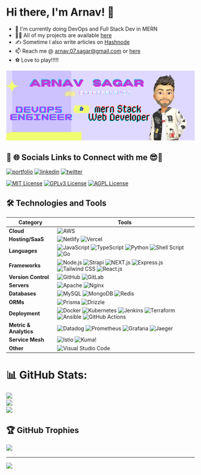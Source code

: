 # Hi there, I'm Arnav! 👋

- 🌱 I'm currently doing DevOps and Full Stack Dev in MERN 
- 👨‍💻 All of my projects are available [here](https://arnav-portfolio.vercel.app/)
- ✍️ Sometime I also write articles on [Hashnode](https://hashnode.com/@Arnav07) 
- 📫 Reach me @ arnav.07.sagar@gmail.com or [here](https://arnav-portfolio.vercel.app/)
- ⚽️ Love to play!!!!!

<img src = "https://github.com/sagararnav07/Whatsapp_chat_sentiment_analysis/blob/main/Arnav-Sagar.png?raw=true">

 
## 🔗 🌐 Socials Links to Connect with me 😎🤖
[![portfolio](https://img.shields.io/badge/my_portfolio-000?style=for-the-badge&logo=ko-fi&logoColor=white)](https://arnav-portfolio.vercel.app/)
[![linkedin](https://img.shields.io/badge/linkedin-0A66C2?style=for-the-badge&logo=linkedin&logoColor=white)](https://www.linkedin.com/in/arnav-sagar-88b03a291/)
[![twitter](https://img.shields.io/badge/twitter-1DA1F2?style=for-the-badge&logo=twitter&logoColor=white)](https://x.com/arnav_sagar07)


[![MIT License](https://img.shields.io/badge/License-MIT-green.svg)](https://choosealicense.com/licenses/mit/)
[![GPLv3 License](https://img.shields.io/badge/License-GPL%20v3-yellow.svg)](https://opensource.org/licenses/)
[![AGPL License](https://img.shields.io/badge/license-AGPL-blue.svg)](http://www.gnu.org/licenses/agpl-3.0)

## 🛠️ Technologies and Tools

| Category             | Tools                                                                                                                                                                   |
|----------------------|-------------------------------------------------------------------------------------------------------------------------------------------------------------------------|
| **Cloud**            | ![AWS](https://img.shields.io/badge/Amazon%20AWS-232F3E?style=flat-square&logo=amazon-aws) 
| **Hosting/SaaS**     | ![Netlify](https://img.shields.io/badge/Netlify-00C7B7?style=flat-square&logo=netlify) ![Vercel](https://img.shields.io/badge/Vercel-000000?style=flat-square&logo=vercel) |
| **Languages**        | ![JavaScript](https://img.shields.io/badge/JavaScript-F7DF1E?style=flat-square&logo=javascript&logoColor=black) ![TypeScript](https://img.shields.io/badge/TypeScript-3178C6?style=flat-square&logo=typescript&logoColor=white) ![Python](https://img.shields.io/badge/Python-3776AB?style=flat-square&logo=python&logoColor=white) ![Shell Script](https://img.shields.io/badge/Shell_Script-121011?style=flat-square&logo=gnu-bash&logoColor=white) ![Go](https://img.shields.io/badge/Go-00ADD8?style=flat-square&logo=go&logoColor=white) |
**Frameworks**       | ![Node.js](https://img.shields.io/badge/Node.js-339933?style=flat-square&logo=node-dot-js&logoColor=white) ![Strapi](https://img.shields.io/badge/Strapi-2E7EEA?style=flat-square&logo=strapi&logoColor=white) ![NEXT.js](https://img.shields.io/badge/NEXT.js-000000?style=flat-square&logo=next-dot-js&logoColor=white) ![Express.js](https://img.shields.io/badge/Express.js-000000?style=flat-square&logo=express&logoColor=white) ![Tailwind CSS](https://img.shields.io/badge/Tailwind%20CSS-38B2AC?style=flat-square&logo=tailwind-css&logoColor=white) ![React.js](https://img.shields.io/badge/React-61DAFB?style=flat-square&logo=react&logoColor=white) 
| **Version Control**  | ![GitHub](https://img.shields.io/badge/GitHub-181717?style=flat-square&logo=github) ![GitLab](https://img.shields.io/badge/GitLab-330F63?style=flat-square&logo=gitlab&logoColor=white) |
| **Servers**          | ![Apache](https://img.shields.io/badge/Apache-D22128?style=flat-square&logo=apache) ![Nginx](https://img.shields.io/badge/Nginx-009639?style=flat-square&logo=nginx&logoColor=white) ||
| **Databases**        | ![MySQL](https://img.shields.io/badge/MySQL-4479A1?style=flat-square&logo=mysql&logoColor=white) ![MongoDB](https://img.shields.io/badge/MongoDB-47A248?style=flat-square&logo=mongodb&logoColor=white) ![Redis](https://img.shields.io/badge/Redis-DC382D?style=flat-square&logo=redis&logoColor=white) |
| **ORMs**             | ![Prisma](https://img.shields.io/badge/Prisma-2D3748?style=flat-square&logo=prisma&logoColor=white) ![Drizzle](https://img.shields.io/badge/Drizzle-333333?style=flat-square&logo=drizzle&logoColor=white) |
| **Deployment**       | ![Docker](https://img.shields.io/badge/Docker-2496ED?style=flat-square&logo=docker&logoColor=white) ![Kubernetes](https://img.shields.io/badge/Kubernetes-326CE5?style=flat-square&logo=kubernetes&logoColor=white) ![Jenkins](https://img.shields.io/badge/Jenkins-D24939?style=flat-square&logo=jenkins&logoColor=white) ![Terraform](https://img.shields.io/badge/Terraform-7B42BC?style=flat-square&logo=terraform&logoColor=white) ![Ansible](https://img.shields.io/badge/Ansible-EE0000?style=flat-square&logo=ansible&logoColor=white) ![GitHub Actions](https://img.shields.io/badge/GitHub_Actions-2088FF?style=flat-square&logo=github-actions&logoColor=white) |
| **Metric & Analytics** | ![Datadog](https://img.shields.io/badge/Datadog-632CA6?style=flat-square&logo=datadog&logoColor=white) ![Prometheus](https://img.shields.io/badge/Prometheus-E6522C?style=flat-square&logo=prometheus&logoColor=white) ![Grafana](https://img.shields.io/badge/Grafana-F46800?style=flat-square&logo=grafana&logoColor=white) ![Jaeger](https://img.shields.io/badge/Jaeger-00B3A4?style=flat-square&logo=jaeger&logoColor=white) |
| **Service Mesh**     | ![Istio](https://img.shields.io/badge/Istio-466BB0?style=flat-square&logo=istio&logoColor=white) ![Kuma](https://img.shields.io/badge/Kuma-7B42BC?style=flat-square&logo=kuma&logoColor=white)!|
| **Other**            | ![Visual Studio Code](https://img.shields.io/badge/Visual%20Studio%20Code-0078d7?style=flat-square&logo=visual%20studio%20code&logoColor=white) |






# 📊 GitHub Stats:
![](https://github-readme-stats.vercel.app/api?username=sagararnav07&theme=dark&hide_border=false&include_all_commits=false&count_private=false)<br/>
![](https://github-readme-streak-stats.herokuapp.com/?user=sagararnav07&theme=dark&hide_border=false)<br/>
![](https://github-readme-stats.vercel.app/api/top-langs/?username=sagararnav07&theme=dark&hide_border=false&include_all_commits=false&count_private=false&layout=compact)

## 🏆 GitHub Trophies
![](https://github-profile-trophy.vercel.app/?username=sagararnav07&theme=radical&no-frame=false&no-bg=true&margin-w=4)

---
[![](https://visitcount.itsvg.in/api?id=sagararnav07&icon=0&color=0)](https://visitcount.itsvg.in)
